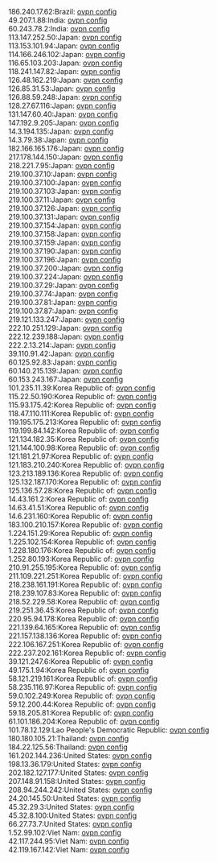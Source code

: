 186.240.17.62:Brazil: [ovpn config](vpn/186_240_17_62.ovpn)  
49.207.1.88:India: [ovpn config](vpn/49_207_1_88.ovpn)  
60.243.78.2:India: [ovpn config](vpn/60_243_78_2.ovpn)  
113.147.252.50:Japan: [ovpn config](vpn/113_147_252_50.ovpn)  
113.153.101.94:Japan: [ovpn config](vpn/113_153_101_94.ovpn)  
114.166.246.102:Japan: [ovpn config](vpn/114_166_246_102.ovpn)  
116.65.103.203:Japan: [ovpn config](vpn/116_65_103_203.ovpn)  
118.241.147.82:Japan: [ovpn config](vpn/118_241_147_82.ovpn)  
126.48.162.219:Japan: [ovpn config](vpn/126_48_162_219.ovpn)  
126.85.31.53:Japan: [ovpn config](vpn/126_85_31_53.ovpn)  
126.88.59.248:Japan: [ovpn config](vpn/126_88_59_248.ovpn)  
128.27.67.116:Japan: [ovpn config](vpn/128_27_67_116.ovpn)  
131.147.60.40:Japan: [ovpn config](vpn/131_147_60_40.ovpn)  
147.192.9.205:Japan: [ovpn config](vpn/147_192_9_205.ovpn)  
14.3.194.135:Japan: [ovpn config](vpn/14_3_194_135.ovpn)  
14.3.79.38:Japan: [ovpn config](vpn/14_3_79_38.ovpn)  
182.166.165.176:Japan: [ovpn config](vpn/182_166_165_176.ovpn)  
217.178.144.150:Japan: [ovpn config](vpn/217_178_144_150.ovpn)  
218.221.7.95:Japan: [ovpn config](vpn/218_221_7_95.ovpn)  
219.100.37.10:Japan: [ovpn config](vpn/219_100_37_10.ovpn)  
219.100.37.100:Japan: [ovpn config](vpn/219_100_37_100.ovpn)  
219.100.37.103:Japan: [ovpn config](vpn/219_100_37_103.ovpn)  
219.100.37.11:Japan: [ovpn config](vpn/219_100_37_11.ovpn)  
219.100.37.126:Japan: [ovpn config](vpn/219_100_37_126.ovpn)  
219.100.37.131:Japan: [ovpn config](vpn/219_100_37_131.ovpn)  
219.100.37.154:Japan: [ovpn config](vpn/219_100_37_154.ovpn)  
219.100.37.158:Japan: [ovpn config](vpn/219_100_37_158.ovpn)  
219.100.37.159:Japan: [ovpn config](vpn/219_100_37_159.ovpn)  
219.100.37.190:Japan: [ovpn config](vpn/219_100_37_190.ovpn)  
219.100.37.196:Japan: [ovpn config](vpn/219_100_37_196.ovpn)  
219.100.37.200:Japan: [ovpn config](vpn/219_100_37_200.ovpn)  
219.100.37.224:Japan: [ovpn config](vpn/219_100_37_224.ovpn)  
219.100.37.29:Japan: [ovpn config](vpn/219_100_37_29.ovpn)  
219.100.37.74:Japan: [ovpn config](vpn/219_100_37_74.ovpn)  
219.100.37.81:Japan: [ovpn config](vpn/219_100_37_81.ovpn)  
219.100.37.87:Japan: [ovpn config](vpn/219_100_37_87.ovpn)  
219.121.133.247:Japan: [ovpn config](vpn/219_121_133_247.ovpn)  
222.10.251.129:Japan: [ovpn config](vpn/222_10_251_129.ovpn)  
222.12.239.188:Japan: [ovpn config](vpn/222_12_239_188.ovpn)  
222.2.13.214:Japan: [ovpn config](vpn/222_2_13_214.ovpn)  
39.110.91.42:Japan: [ovpn config](vpn/39_110_91_42.ovpn)  
60.125.92.83:Japan: [ovpn config](vpn/60_125_92_83.ovpn)  
60.140.215.139:Japan: [ovpn config](vpn/60_140_215_139.ovpn)  
60.153.243.167:Japan: [ovpn config](vpn/60_153_243_167.ovpn)  
101.235.11.39:Korea Republic of: [ovpn config](vpn/101_235_11_39.ovpn)  
115.22.50.190:Korea Republic of: [ovpn config](vpn/115_22_50_190.ovpn)  
115.93.175.42:Korea Republic of: [ovpn config](vpn/115_93_175_42.ovpn)  
118.47.110.111:Korea Republic of: [ovpn config](vpn/118_47_110_111.ovpn)  
119.195.175.213:Korea Republic of: [ovpn config](vpn/119_195_175_213.ovpn)  
119.199.84.142:Korea Republic of: [ovpn config](vpn/119_199_84_142.ovpn)  
121.134.182.35:Korea Republic of: [ovpn config](vpn/121_134_182_35.ovpn)  
121.144.100.98:Korea Republic of: [ovpn config](vpn/121_144_100_98.ovpn)  
121.181.21.97:Korea Republic of: [ovpn config](vpn/121_181_21_97.ovpn)  
121.183.210.240:Korea Republic of: [ovpn config](vpn/121_183_210_240.ovpn)  
123.213.189.136:Korea Republic of: [ovpn config](vpn/123_213_189_136.ovpn)  
125.132.187.170:Korea Republic of: [ovpn config](vpn/125_132_187_170.ovpn)  
125.136.57.28:Korea Republic of: [ovpn config](vpn/125_136_57_28.ovpn)  
14.43.161.2:Korea Republic of: [ovpn config](vpn/14_43_161_2.ovpn)  
14.63.41.51:Korea Republic of: [ovpn config](vpn/14_63_41_51.ovpn)  
14.6.231.160:Korea Republic of: [ovpn config](vpn/14_6_231_160.ovpn)  
183.100.210.157:Korea Republic of: [ovpn config](vpn/183_100_210_157.ovpn)  
1.224.151.29:Korea Republic of: [ovpn config](vpn/1_224_151_29.ovpn)  
1.225.102.154:Korea Republic of: [ovpn config](vpn/1_225_102_154.ovpn)  
1.228.180.176:Korea Republic of: [ovpn config](vpn/1_228_180_176.ovpn)  
1.252.80.193:Korea Republic of: [ovpn config](vpn/1_252_80_193.ovpn)  
210.91.255.195:Korea Republic of: [ovpn config](vpn/210_91_255_195.ovpn)  
211.109.221.251:Korea Republic of: [ovpn config](vpn/211_109_221_251.ovpn)  
218.238.161.191:Korea Republic of: [ovpn config](vpn/218_238_161_191.ovpn)  
218.239.107.83:Korea Republic of: [ovpn config](vpn/218_239_107_83.ovpn)  
218.52.229.58:Korea Republic of: [ovpn config](vpn/218_52_229_58.ovpn)  
219.251.36.45:Korea Republic of: [ovpn config](vpn/219_251_36_45.ovpn)  
220.95.94.178:Korea Republic of: [ovpn config](vpn/220_95_94_178.ovpn)  
221.139.64.165:Korea Republic of: [ovpn config](vpn/221_139_64_165.ovpn)  
221.157.138.136:Korea Republic of: [ovpn config](vpn/221_157_138_136.ovpn)  
222.106.167.251:Korea Republic of: [ovpn config](vpn/222_106_167_251.ovpn)  
222.237.202.161:Korea Republic of: [ovpn config](vpn/222_237_202_161.ovpn)  
39.121.247.6:Korea Republic of: [ovpn config](vpn/39_121_247_6.ovpn)  
49.175.1.94:Korea Republic of: [ovpn config](vpn/49_175_1_94.ovpn)  
58.121.219.161:Korea Republic of: [ovpn config](vpn/58_121_219_161.ovpn)  
58.235.116.97:Korea Republic of: [ovpn config](vpn/58_235_116_97.ovpn)  
59.0.102.249:Korea Republic of: [ovpn config](vpn/59_0_102_249.ovpn)  
59.12.200.44:Korea Republic of: [ovpn config](vpn/59_12_200_44.ovpn)  
59.18.205.81:Korea Republic of: [ovpn config](vpn/59_18_205_81.ovpn)  
61.101.186.204:Korea Republic of: [ovpn config](vpn/61_101_186_204.ovpn)  
101.78.12.129:Lao People's Democratic Republic: [ovpn config](vpn/101_78_12_129.ovpn)  
180.180.105.21:Thailand: [ovpn config](vpn/180_180_105_21.ovpn)  
184.22.125.56:Thailand: [ovpn config](vpn/184_22_125_56.ovpn)  
161.202.144.236:United States: [ovpn config](vpn/161_202_144_236.ovpn)  
198.13.36.179:United States: [ovpn config](vpn/198_13_36_179.ovpn)  
202.182.127.177:United States: [ovpn config](vpn/202_182_127_177.ovpn)  
207.148.91.158:United States: [ovpn config](vpn/207_148_91_158.ovpn)  
208.94.244.242:United States: [ovpn config](vpn/208_94_244_242.ovpn)  
24.20.145.50:United States: [ovpn config](vpn/24_20_145_50.ovpn)  
45.32.29.3:United States: [ovpn config](vpn/45_32_29_3.ovpn)  
45.32.8.100:United States: [ovpn config](vpn/45_32_8_100.ovpn)  
66.27.73.7:United States: [ovpn config](vpn/66_27_73_7.ovpn)  
1.52.99.102:Viet Nam: [ovpn config](vpn/1_52_99_102.ovpn)  
42.117.244.95:Viet Nam: [ovpn config](vpn/42_117_244_95.ovpn)  
42.119.167.142:Viet Nam: [ovpn config](vpn/42_119_167_142.ovpn)  
